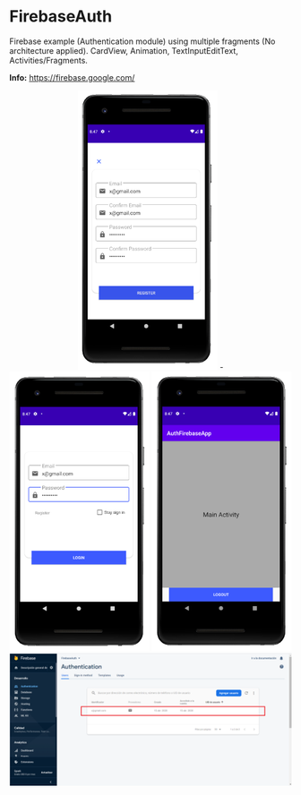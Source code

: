 # FirebaseAuth
Firebase example (Authentication module) using multiple fragments (No architecture applied).
CardView, Animation, TextInputEditText, Activities/Fragments.

**Info:** https://firebase.google.com/

<p align="center">
<img src="images/firebase2.png" width="250"> - <img src="images/firebase1.png" width="250"> <img src="images/firebase3.png" width="250">
<img src="images/firebase4.png" width="750"> 
</p>
